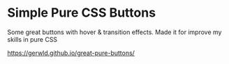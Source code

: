 # Simple Pure CSS Buttons
Some great buttons with hover &amp; transition effects. Made it for improve my skills in pure CSS

https://gerwld.github.io/great-pure-buttons/
